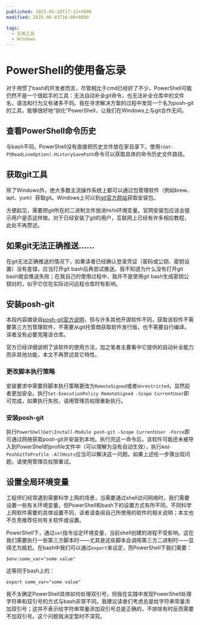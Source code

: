 ```yaml
---
published: 2025-05-28T17:12+0800
modified: 2025-06-03T16:08+0800

tags:
  - 实用工具
  - Windows
---
```


# PowerShell的使用备忘录

对于用惯了bash的开发者而言，尽管相比于cmd已经好了不少，PowerShell可能仍然不是一个很趁手的工具：无法自动补全git命令，也无法补全仓库中的文件名，语法和行为又有诸多不同。我在寻求解决方案的过程中发现一个名为posh-git的工具，能够很好地“驯化”PowerShell，让我们在Windows上与git合作无间。

## 查看PowerShell命令历史

与bash不同，PowerShell没有直接把历史文件放在家目录下。使用`(Get-PSReadLineOption).HistorySavePath`命令可以获取具体的命令历史文件路径。

## 获取git工具

除了Windows外，绝大多数主流操作系统上都可以通过包管理软件（例如brew、apt、yum）获取git。Windows上可以到[git官方网站](https://git-scm.com/downloads)获取安装包。

方便起见，需要把git所在的二进制文件放进`PATH`环境变量。官网安装包应该会提示用户是否这样做。对于已经安装了git的用户，互联网上已经有许多相应教程，此处不再赘述。

## 如果git无法正确推送……

在git无法正确推送的情况下，如果读者已经确认登录凭证（密码或公钥、密钥设置）没有差错，应当打开git bash后再尝试推送。我不知道为什么没有打开git bash就会推送失败；在我自己的使用过程中，我并不是使用git bash生成密钥公钥对的，似乎它仅在实际访问远程仓库时有影响。

## 安装posh-git

本段内容摘录自[posh-git官方说明](https://github.com/dahlbyk/posh-git?tab=readme-ov-file#installation)，但与许多其他开源软件不同，获取该软件不需要第三方包管理软件，不需要从git托管商获取软件发行版，也不需要自行编译。读者没有必要克隆该仓库。

官方已经详细说明了该软件的使用方法，加之笔者主要看中它提供的自动补全能力而非其他功能，本文不再赘述其它特性。

### 更改脚本执行策略

安装要求中需要将脚本执行策略更改为`RemoteSigned`或者`Unrestricted`，显然前者更加安全。执行`Set-ExecutionPolicy RemoteSigned -Scope CurrentUser`即可完成，如果执行失败，请用管理员权限重新执行。

### 安装posh-git

执行`PowerShellGet\Install-Module posh-git -Scope CurrentUser -Force`即可通过网络获取posh-git并安装到本地。执行完这一命令后，该软件可能还未被导入到PowerShell的profile文件中（可以理解为没有自动生效），执行`Add-PoshGitToProfile -AllHosts`应当可以解决这一问题。如果上述任一步骤出现问题，请使用管理员权限重试。

## 设置全局环境变量

工程师们经常遇到需要科学上网的场景，当需要通过shell访问网络时，我们需要设置一些有关环境变量，但PowerShell和bash下的设置方式有所不同。不同科学上网软件需要的具体设置不同，读者请查阅自己所使用的软件的相关说明；本文也不负责推荐任何有关软件或设置。

PowerShell下，通过`set`指令设定环境变量，当前shell创建的进程不受影响。这在我们需要执行一些第三方脚本时——尤其是这些脚本会调用第三方二进制时——显得尤为尴尬。在bash中我们可以通过`export`来设定，而PowerShell下我们需要：

```shell
$env:some_var="some value"
```

这等同于bash上的：

```shell
export some_var="some value"
```

我不太确定PowerShell具体如何处理双引号，但我在实践中发现PowerShell处理字符串和双引号的方式与bash非常不同。我建议读者们考虑总是给字符串常量添加双引号；这并不表示给字符串常量添加双引号总是正确的，不排除有时反而需要不加双引号。这个问题我决定暂时不深究。
